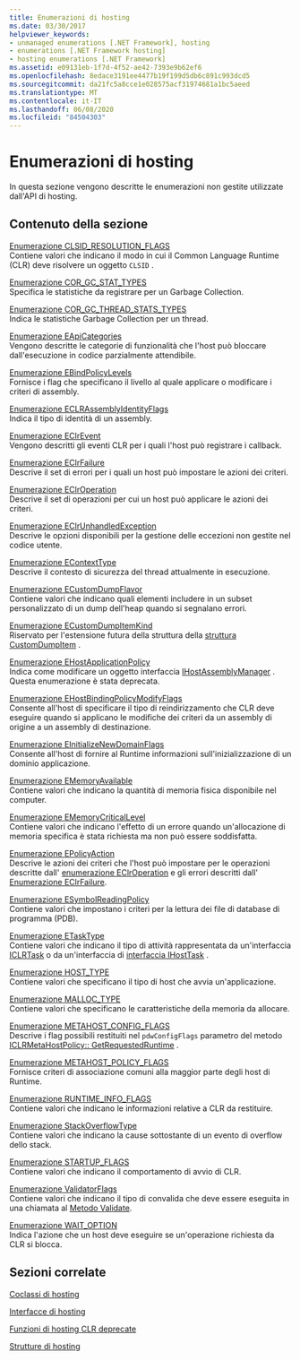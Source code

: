 ```yaml
---
title: Enumerazioni di hosting
ms.date: 03/30/2017
helpviewer_keywords:
- unmanaged enumerations [.NET Framework], hosting
- enumerations [.NET Framework hosting]
- hosting enumerations [.NET Framework]
ms.assetid: e09131eb-1f7d-4f52-ae42-7393e9b62ef6
ms.openlocfilehash: 8edace3191ee4477b19f199d5db6c891c993dcd5
ms.sourcegitcommit: da21fc5a8cce1e028575acf31974681a1bc5aeed
ms.translationtype: MT
ms.contentlocale: it-IT
ms.lasthandoff: 06/08/2020
ms.locfileid: "84504303"
---
```

# <a name="hosting-enumerations"></a>Enumerazioni di hosting
In questa sezione vengono descritte le enumerazioni non gestite utilizzate dall'API di hosting.  
  
## <a name="in-this-section"></a>Contenuto della sezione  
 [Enumerazione CLSID_RESOLUTION_FLAGS](clsid-resolution-flags-enumeration.md)  
 Contiene valori che indicano il modo in cui il Common Language Runtime (CLR) deve risolvere un oggetto `CLSID` .  
  
 [Enumerazione COR_GC_STAT_TYPES](cor-gc-stat-types-enumeration.md)  
 Specifica le statistiche da registrare per un Garbage Collection.  
  
 [Enumerazione COR_GC_THREAD_STATS_TYPES](cor-gc-thread-stats-types-enumeration.md)  
 Indica le statistiche Garbage Collection per un thread.  
  
 [Enumerazione EApiCategories](eapicategories-enumeration.md)  
 Vengono descritte le categorie di funzionalità che l'host può bloccare dall'esecuzione in codice parzialmente attendibile.  
  
 [Enumerazione EBindPolicyLevels](ebindpolicylevels-enumeration.md)  
 Fornisce i flag che specificano il livello al quale applicare o modificare i criteri di assembly.  
  
 [Enumerazione ECLRAssemblyIdentityFlags](eclrassemblyidentityflags-enumeration.md)  
 Indica il tipo di identità di un assembly.  
  
 [Enumerazione EClrEvent](eclrevent-enumeration.md)  
 Vengono descritti gli eventi CLR per i quali l'host può registrare i callback.  
  
 [Enumerazione EClrFailure](eclrfailure-enumeration.md)  
 Descrive il set di errori per i quali un host può impostare le azioni dei criteri.  
  
 [Enumerazione EClrOperation](eclroperation-enumeration.md)  
 Descrive il set di operazioni per cui un host può applicare le azioni dei criteri.  
  
 [Enumerazione EClrUnhandledException](eclrunhandledexception-enumeration.md)  
 Descrive le opzioni disponibili per la gestione delle eccezioni non gestite nel codice utente.  
  
 [Enumerazione EContextType](econtexttype-enumeration.md)  
 Descrive il contesto di sicurezza del thread attualmente in esecuzione.  
  
 [Enumerazione ECustomDumpFlavor](ecustomdumpflavor-enumeration.md)  
 Contiene valori che indicano quali elementi includere in un subset personalizzato di un dump dell'heap quando si segnalano errori.  
  
 [Enumerazione ECustomDumpItemKind](ecustomdumpitemkind-enumeration.md)  
 Riservato per l'estensione futura della struttura della [struttura CustomDumpItem](customdumpitem-structure.md) .  
  
 [Enumerazione EHostApplicationPolicy](ehostapplicationpolicy-enumeration.md)  
 Indica come modificare un oggetto interfaccia [IHostAssemblyManager](ihostassemblymanager-interface.md) . Questa enumerazione è stata deprecata.  
  
 [Enumerazione EHostBindingPolicyModifyFlags](ehostbindingpolicymodifyflags-enumeration.md)  
 Consente all'host di specificare il tipo di reindirizzamento che CLR deve eseguire quando si applicano le modifiche dei criteri da un assembly di origine a un assembly di destinazione.  
  
 [Enumerazione EInitializeNewDomainFlags](einitializenewdomainflags-enumeration.md)  
 Consente all'host di fornire al Runtime informazioni sull'inizializzazione di un dominio applicazione.  
  
 [Enumerazione EMemoryAvailable](ememoryavailable-enumeration.md)  
 Contiene valori che indicano la quantità di memoria fisica disponibile nel computer.  
  
 [Enumerazione EMemoryCriticalLevel](ememorycriticallevel-enumeration.md)  
 Contiene valori che indicano l'effetto di un errore quando un'allocazione di memoria specifica è stata richiesta ma non può essere soddisfatta.  
  
 [Enumerazione EPolicyAction](epolicyaction-enumeration.md)  
 Descrive le azioni dei criteri che l'host può impostare per le operazioni descritte dall' [enumerazione EClrOperation](eclroperation-enumeration.md) e gli errori descritti dall' [Enumerazione EClrFailure](eclrfailure-enumeration.md).  
  
 [Enumerazione ESymbolReadingPolicy](esymbolreadingpolicy-enumeration.md)  
 Contiene valori che impostano i criteri per la lettura dei file di database di programma (PDB).  
  
 [Enumerazione ETaskType](etasktype-enumeration.md)  
 Contiene valori che indicano il tipo di attività rappresentata da un'interfaccia [ICLRTask](iclrtask-interface.md) o da un'interfaccia di [interfaccia IHostTask](ihosttask-interface.md) .  
  
 [Enumerazione HOST_TYPE](host-type-enumeration.md)  
 Contiene valori che specificano il tipo di host che avvia un'applicazione.  
  
 [Enumerazione MALLOC_TYPE](malloc-type-enumeration.md)  
 Contiene valori che specificano le caratteristiche della memoria da allocare.  
  
 [Enumerazione METAHOST_CONFIG_FLAGS](metahost-config-flags-enumeration.md)  
 Descrive i flag possibili restituiti nel `pdwConfigFlags` parametro del metodo [ICLRMetaHostPolicy:: GetRequestedRuntime](iclrmetahostpolicy-getrequestedruntime-method.md) .  
  
 [Enumerazione METAHOST_POLICY_FLAGS](metahost-policy-flags-enumeration.md)  
 Fornisce criteri di associazione comuni alla maggior parte degli host di Runtime.  
  
 [Enumerazione RUNTIME_INFO_FLAGS](runtime-info-flags-enumeration.md)  
 Contiene valori che indicano le informazioni relative a CLR da restituire.  
  
 [Enumerazione StackOverflowType](stackoverflowtype-enumeration.md)  
 Contiene valori che indicano la cause sottostante di un evento di overflow dello stack.  
  
 [Enumerazione STARTUP_FLAGS](startup-flags-enumeration.md)  
 Contiene valori che indicano il comportamento di avvio di CLR.  
  
 [Enumerazione ValidatorFlags](validatorflags-enumeration.md)  
 Contiene valori che indicano il tipo di convalida che deve essere eseguita in una chiamata al [Metodo Validate](iclrvalidator-validate-method.md).  
  
 [Enumerazione WAIT_OPTION](wait-option-enumeration.md)  
 Indica l'azione che un host deve eseguire se un'operazione richiesta da CLR si blocca.  
  
## <a name="related-sections"></a>Sezioni correlate  
 [Coclassi di hosting](hosting-coclasses.md)  
  
 [Interfacce di hosting](hosting-interfaces.md)  
  
 [Funzioni di hosting CLR deprecate](deprecated-clr-hosting-functions.md)  
  
 [Strutture di hosting](hosting-structures.md)
